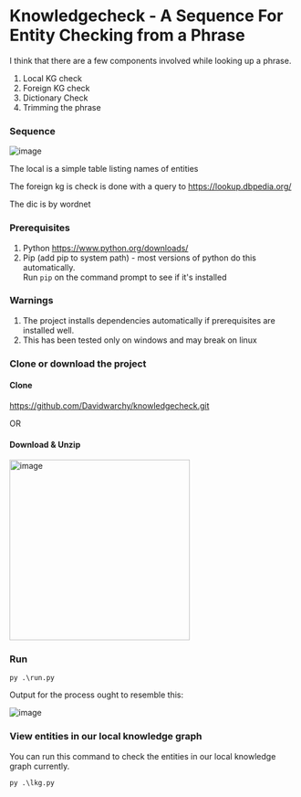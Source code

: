# Knowledgecheck - A Sequence For Entity Checking from a Phrase  
I think that there are a few components involved while looking up a phrase.
1. Local KG check
2. Foreign KG check
3. Dictionary Check
4. Trimming the phrase 

### Sequence
![image](https://github.com/Davidwarchy/knowledgecheck/assets/17954362/c0de34cd-1d18-4c98-a25c-6bf069b14dd3)

The local is a simple table listing names of entities 

The foreign kg is check is done with a query to https://lookup.dbpedia.org/

The dic is by wordnet

### Prerequisites
1. Python https://www.python.org/downloads/
2. Pip (add pip to system path) - most versions of python do this automatically. \
Run ```pip``` on the command prompt to see if it's installed

### Warnings
1. The project installs dependencies automatically if prerequisites are installed well.
2. This has been tested only on windows and may break on linux

### Clone or download the project
#### Clone
https://github.com/Davidwarchy/knowledgecheck.git

OR
#### Download & Unzip 
<img width="316" alt="image" src="https://github.com/Davidwarchy/knowledgecheck/assets/17954362/bd5de2fc-01ea-4f23-837b-f5ce59e72c12">

### Run 
```py .\run.py```

Output for the process ought to resemble this:

![image](https://github.com/Davidwarchy/knowledgecheck/assets/17954362/3f7f5e72-7c7d-474d-931a-6694314ba412)

### View entities in our local knowledge graph
You can run this command to check the entities in our local knowledge graph currently. 

```py .\lkg.py```

